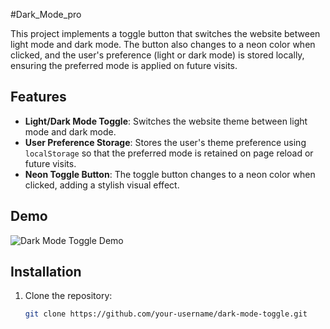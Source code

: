 #Dark_Mode_pro

This project implements a toggle button that switches the website between light mode and dark mode. The button also changes to a neon color when clicked, and the user's preference (light or dark mode) is stored locally, ensuring the preferred mode is applied on future visits.

## Features

- **Light/Dark Mode Toggle**: Switches the website theme between light mode and dark mode.
- **User Preference Storage**: Stores the user's theme preference using `localStorage` so that the preferred mode is retained on page reload or future visits.
- **Neon Toggle Button**: The toggle button changes to a neon color when clicked, adding a stylish visual effect.

## Demo

![Dark Mode Toggle Demo](demo.gif)

## Installation

1. Clone the repository:
   ```bash
   git clone https://github.com/your-username/dark-mode-toggle.git
